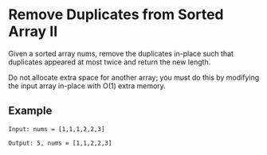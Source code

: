 # Remove Duplicates from Sorted Array II
Given a sorted array nums, remove the duplicates in-place such that duplicates appeared at most twice and return the new length.

Do not allocate extra space for another array; you must do this by modifying the input array in-place with O(1) extra memory.
## Example
```
Input: nums = [1,1,1,2,2,3]

Output: 5, nums = [1,1,2,2,3]
```
